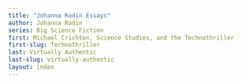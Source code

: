 ```yaml
---
title: "Johanna Radin Essays"
author: Johanna Radin
series: Big Science Fiction
first: Michael Crichton, Science Studies, and the Technothriller
first-slug: Technothriller
last: Virtually Authentic
last-slug: virtually-authentic
layout: index
---
```

